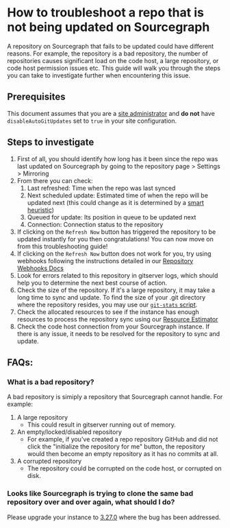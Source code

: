 # How to troubleshoot a repo that is not being updated on Sourcegraph

A repository on Sourcegraph that fails to be updated could have different reasons. For example, the repository is a bad repository, the number of repositories causes significant load on the code host, a large repository, or code host permission issues etc. This guide will walk you through the steps you can take to investigate further when encountering this issue. 

## Prerequisites

This document assumes that you are a [site administrator](https://docs.sourcegraph.com/admin) and **do not** have `disableAutoGitUpdates` set to `true` in your site configuration.

## Steps to investigate

1. First of all, you should identify how long has it been since the repo was last updated on Sourcegraph by going to the repository page > Settings > Mirroring
2. From there you can check:
   1. Last refreshed: Time when the repo was last synced
   2. Next scheduled update: Estimated time of when the repo will be updated next (this could change as it is determined by a [smart heuristic](https://docs.sourcegraph.com/admin/repo/update_frequency#repository-update-frequency))
   3. Queued for update: Its position in queue to be updated next
   4. Connection: Connection status to the repository
3. If clicking on the `Refresh Now` button has triggered the repository to be updated instantly for you then congratulations! You can now move on from this troubleshooting guide!
4. If clicking on the `Refresh Now` button does not work for you, try using webhooks following the instructions detailed in our [Repository Webhooks Docs](https://docs.sourcegraph.com/admin/repo/webhooks#webhook-for-manually-telling-sourcegraph-to-update-a-repository)
5. Look for errors related to this repository in gitserver logs, which should help you to determine the next best course of action.
6. Check the size of the repository. If it's a large repository, it may take a long time to sync and update. To find the size of your .git directory where the repository resides, you may use our [`git-stats` script](https://docs.sourcegraph.com/admin/monorepo#statistics). 
7. Check the allocated resources to see if the instance has enough resources to process the repository sync using our [Resource Estimator](https://docs.sourcegraph.com/admin/deploy/resource_estimator)
8. Check the code host connection from your Sourcegraph instance. If there is any issue, it needs to be resolved for the repository to sync and update.

## FAQs:

### What is a bad repository?

A bad repository is simiply a repository that Sourcegraph cannot handle. For example:

1. A large repository
   - This could result in gitserver running out of memory.
2. An empty/locked/disabled repository
   - For example, if you've created a repo repository GitHub and did not click the "initialize the repository for me" button, the repository would then become an empty repository as it has no commits at all.
3. A corrupted repository
   - The repository could be corrupted on the code host, or corrupted on disk.

### Looks like Sourcegraph is trying to clone the same bad repository over and over again, what should I do?

Please upgrade your instance to [3.27.0](https://sourcegraph.com/github.com/sourcegraph/sourcegraph/-/blob/CHANGELOG.md#3-27-0) where the bug has been addressed.
